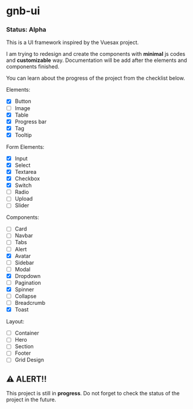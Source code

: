 # gnb-ui

### Status: Alpha

This is a UI framework inspired by the Vuesax project.

I am trying to redesign and create the components with **minimal** js codes and **customizable** way. Documentation will be add after the elements and components finished.

You can learn about the progress of the project from the checklist below.

Elements:

- [x] Button
- [ ] Image
- [x] Table
- [x] Progress bar
- [x] Tag
- [x] Tooltip

Form Elements:

- [x] Input
- [x] Select
- [x] Textarea
- [x] Checkbox
- [x] Switch
- [ ] Radio
- [ ] Upload
- [ ] Slider

Components:

- [ ] Card
- [ ] Navbar
- [ ] Tabs
- [ ] Alert
- [x] Avatar
- [ ] Sidebar
- [ ] Modal
- [x] Dropdown
- [ ] Pagination
- [x] Spinner
- [ ] Collapse
- [ ] Breadcrumb
- [x] Toast

Layout:

- [ ] Container
- [ ] Hero
- [ ] Section
- [ ] Footer
- [ ] Grid Design

## ⚠️ ALERT!!

This project is still in **progress**. Do not forget to check the status of the project in the future.
